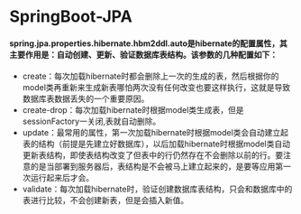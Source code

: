 # SpringBoot-JPA

#### spring.jpa.properties.hibernate.hbm2ddl.auto是hibernate的配置属性，其主要作用是：自动创建、更新、验证数据库表结构。该参数的几种配置如下：

- create：每次加载hibernate时都会删除上一次的生成的表，然后根据你的model类再重新来生成新表哪怕两次没有任何改变也要这样执行，这就是导致数据库表数据丢失的一个重要原因。
- create-drop：每次加载hibernate时根据model类生成表，但是sessionFactory一关闭,表就自动删除。
- update：最常用的属性，第一次加载hibernate时根据model类会自动建立起表的结构（前提是先建立好数据库），以后加载hibernate时根据model类自动更新表结构，即使表结构改变了但表中的行仍然存在不会删除以前的行。要注意的是当部署到服务器后，表结构是不会被马上建立起来的，是要等应用第一次运行起来后才会。
- validate：每次加载hibernate时，验证创建数据库表结构，只会和数据库中的表进行比较，不会创建新表，但是会插入新值。